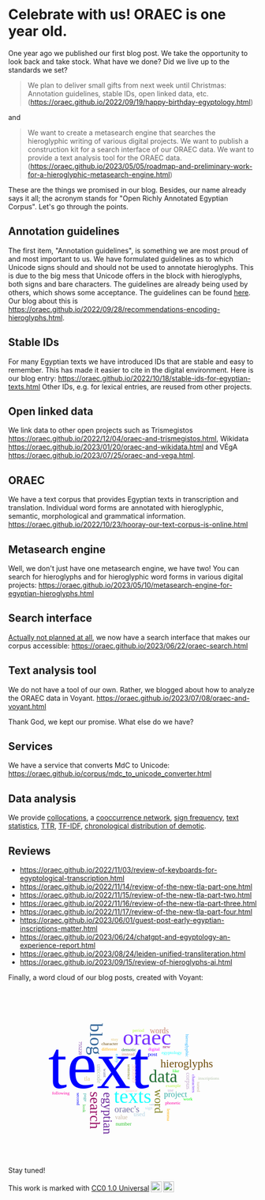 # Celebrate with us! ORAEC is one year old.

One year ago we published our first blog post. We take the opportunity to look back and take stock. What have we done? Did we live up to the standards we set?

> We plan to deliver small gifts from next week until Christmas: Annotation guidelines, stable IDs, open linked data, etc. (<https://oraec.github.io/2022/09/19/happy-birthday-egyptology.html>)

and

> We want to create a metasearch engine that searches the hieroglyphic writing of various digital projects. We want to publish a construction kit for a search interface of our ORAEC data. We want to provide a text analysis tool for the ORAEC data. (<https://oraec.github.io/2023/05/05/roadmap-and-preliminary-work-for-a-hieroglyphic-metasearch-engine.html>)

These are the things we promised in our blog. Besides, our name already says it all; the acronym stands for "Open Richly Annotated Egyptian Corpus". Let's go through the points.

## Annotation guidelines

The first item, "Annotation guidelines", is something we are most proud of and most important to us. We have formulated guidelines as to which Unicode signs should and should not be used to annotate hieroglyphs. This is due to the big mess that Unicode offers in the block with hieroglyphs, both signs and bare characters. The guidelines are already being used by others, which shows some acceptance. The guidelines can be found [here](https://github.com/oraec/recommendations-encoding-hieroglyphs/releases/tag/v1.0). Our blog about this is <https://oraec.github.io/2022/09/28/recommendations-encoding-hieroglyphs.html>.

## Stable IDs

For many Egyptian texts we have introduced IDs that are stable and easy to remember. This has made it easier to cite in the digital environment. Here is our blog entry: <https://oraec.github.io/2022/10/18/stable-ids-for-egyptian-texts.html> Other IDs, e.g. for lexical entries, are reused from other projects.

## Open linked data

We link data to other open projects such as Trismegistos <https://oraec.github.io/2022/12/04/oraec-and-trismegistos.html>, Wikidata <https://oraec.github.io/2023/01/20/oraec-and-wikidata.html> and VÉgA <https://oraec.github.io/2023/07/25/oraec-and-vega.html>.

## ORAEC
We have a text corpus that provides Egyptian texts in transcription and translation. Individual word forms are annotated with hieroglyphic, semantic, morphological and grammatical information. <https://oraec.github.io/2022/10/23/hooray-our-text-corpus-is-online.html>

## Metasearch engine
Well, we don't just have one metasearch engine, we have two! You can search for hieroglyphs and for hieroglyphic word forms in various digital projects: <https://oraec.github.io/2023/05/10/metasearch-engine-for-egyptian-hieroglyphs.html>

## Search interface
[Actually not planned at all](https://oraec.github.io/2022/10/30/next-steps.html), we now have a search interface that makes our corpus accessible: <https://oraec.github.io/2023/06/22/oraec-search.html>

## Text analysis tool
We do not have a tool of our own. Rather, we blogged about how to analyze the ORAEC data in Voyant. <https://oraec.github.io/2023/07/08/oraec-and-voyant.html>

Thank God, we kept our promise. What else do we have?

## Services
We have a service that converts MdC to Unicode: <https://oraec.github.io/corpus/mdc_to_unicode_converter.html> 

## Data analysis
We provide [collocations](https://oraec.github.io/2022/12/07/collocations.html), a [cooccurrence network](https://oraec.github.io/2022/12/19/bacon-number-and-cooccurrence-network.html), [sign frequency](https://oraec.github.io/2023/01/27/frequency-of-hieroglyphs.html), [text statistics](https://oraec.github.io/2023/02/02/text-statistics.html), [TTR](https://oraec.github.io/2023/02/09/type-token-ratio.html), [TF-IDF](https://oraec.github.io/2023/02/13/tf-idf.html), [chronological distribution of demotic](https://oraec.github.io/2023/02/20/lifting-a-treasure-web-scraping-of-the-new-tla.html).

## Reviews

* <https://oraec.github.io/2022/11/03/review-of-keyboards-for-egyptological-transcription.html>
* <https://oraec.github.io/2022/11/14/review-of-the-new-tla-part-one.html>
* <https://oraec.github.io/2022/11/15/review-of-the-new-tla-part-two.html>
* <https://oraec.github.io/2022/11/16/review-of-the-new-tla-part-three.html>
* <https://oraec.github.io/2022/11/17/review-of-the-new-tla-part-four.html>
* <https://oraec.github.io/2023/06/01/guest-post-early-egyptian-inscriptions-matter.html>
* <https://oraec.github.io/2023/06/24/chatgpt-and-egyptology-an-experience-report.html>
* <https://oraec.github.io/2023/08/24/leiden-unified-transliteration.html>
* <https://oraec.github.io/2023/09/15/review-of-hieroglyphs-ai.html>

Finally, a word cloud of our blog posts, created with Voyant:

<svg id="cirrus_88" class="cirrusGraph" width="509" height="349" version="1.1" xmlns="http://www.w3.org/2000/svg"><g transform="translate(254.5, 174.5) scale(0.7631185054779053,0.7631185054779053)"><text text-anchor="middle" data-freq="1405" transform="translate(-93, 36) rotate(0)" style="font-family: &quot;Palatino Linotype&quot;, &quot;Book Antiqua&quot;, Palatino, serif; fill: rgb(0, 0, 255); font-size: 179.104px;">text</text><text text-anchor="middle" data-freq="232" transform="translate(35, -79)" style="font-family: &quot;Palatino Linotype&quot;, &quot;Book Antiqua&quot;, Palatino, serif; fill: rgb(121, 51, 255); font-size: 59.4245px;">oraec</text><text text-anchor="middle" data-freq="212" transform="translate(-3, 76) rotate(0)" style="font-family: &quot;Palatino Linotype&quot;, &quot;Book Antiqua&quot;, Palatino, serif; fill: rgb(28, 255, 255); font-size: 52.705px;">texts</text><text text-anchor="middle" data-freq="182" transform="translate(-116, -94) rotate(90)" style="font-family: &quot;Palatino Linotype&quot;, &quot;Book Antiqua&quot;, Palatino, serif; fill: rgb(51, 102, 153); font-size: 47.5144px;">blog</text><text text-anchor="middle" data-freq="174" transform="translate(78, 20)" style="font-family: &quot;Palatino Linotype&quot;, &quot;Book Antiqua&quot;, Palatino, serif; fill: rgb(34, 111, 52); font-size: 45.5579px;">data</text><text text-anchor="middle" data-freq="146" transform="translate(-116, 95) rotate(90)" style="font-family: &quot;Palatino Linotype&quot;, &quot;Book Antiqua&quot;, Palatino, serif; fill: rgb(155, 20, 104); font-size: 38.9977px;">search</text><text text-anchor="middle" data-freq="125" transform="translate(-80, 103) rotate(90)" style="font-family: &quot;Palatino Linotype&quot;, &quot;Book Antiqua&quot;, Palatino, serif; fill: rgb(109, 43, 157); font-size: 32.4047px;">egyptian</text><text text-anchor="middle" data-freq="115" transform="translate(56, 71) rotate(90)" style="font-family: &quot;Palatino Linotype&quot;, &quot;Book Antiqua&quot;, Palatino, serif; fill: rgb(128, 130, 33); font-size: 31.2509px;">word</text><text text-anchor="middle" data-freq="116" transform="translate(141, -19) rotate(0)" style="font-family: &quot;Palatino Linotype&quot;, &quot;Book Antiqua&quot;, Palatino, serif; fill: rgb(111, 76, 10); font-size: 29.5769px;">hieroglyphs</text><text text-anchor="middle" data-freq="97" transform="translate(-18, 100) rotate(0)" style="font-family: &quot;Palatino Linotype&quot;, &quot;Book Antiqua&quot;, Palatino, serif; fill: rgb(119, 115, 165); font-size: 24.2943px;">oraec's</text><text text-anchor="middle" data-freq="95" transform="translate(111, 60) rotate(0)" style="font-family: &quot;Palatino Linotype&quot;, &quot;Book Antiqua&quot;, Palatino, serif; fill: rgb(61, 177, 169); font-size: 22.1238px;">project</text><text text-anchor="middle" data-freq="84" transform="translate(68, -110) rotate(0)" style="font-family: &quot;Palatino Linotype&quot;, &quot;Book Antiqua&quot;, Palatino, serif; fill: rgb(202, 135, 115); font-size: 20.524px;">words</text><text text-anchor="middle" data-freq="77" transform="translate(-124, 16)" style="font-family: &quot;Palatino Linotype&quot;, &quot;Book Antiqua&quot;, Palatino, serif; fill: rgb(228, 200, 124); font-size: 15.1026px;">tla</text><text text-anchor="middle" data-freq="76" transform="translate(140, 17) rotate(90)" style="font-family: &quot;Palatino Linotype&quot;, &quot;Book Antiqua&quot;, Palatino, serif; fill: rgb(194, 169, 204); font-size: 16.7526px;">corpus</text><text text-anchor="middle" data-freq="74" transform="translate(15, 111)" style="font-family: &quot;Palatino Linotype&quot;, &quot;Book Antiqua&quot;, Palatino, serif; fill: rgb(181, 212, 228); font-size: 16.5934px;">used</text><text text-anchor="middle" data-freq="74" transform="translate(-97, -2) rotate(90)" style="font-family: &quot;Palatino Linotype&quot;, &quot;Book Antiqua&quot;, Palatino, serif; fill: rgb(182, 197, 174); font-size: 16.0857px;">unicode</text><text text-anchor="middle" data-freq="74" transform="translate(-5, -3) rotate(90)" style="font-family: &quot;Palatino Linotype&quot;, &quot;Book Antiqua&quot;, Palatino, serif; fill: rgb(255, 197, 197); font-size: 16.5934px;">380849</text><text text-anchor="middle" data-freq="72" transform="translate(-33, 119) rotate(0)" style="font-family: &quot;Palatino Linotype&quot;, &quot;Book Antiqua&quot;, Palatino, serif; fill: rgb(197, 179, 159); font-size: 15.1215px;">value</text><text text-anchor="middle" data-freq="72" transform="translate(50, -49)" style="font-family: &quot;Palatino Linotype&quot;, &quot;Book Antiqua&quot;, Palatino, serif; fill: rgb(0, 0, 255); font-size: 14.9463px;">post</text><text text-anchor="middle" data-freq="67" transform="translate(-27, 136)" style="font-family: &quot;Palatino Linotype&quot;, &quot;Book Antiqua&quot;, Palatino, serif; fill: rgb(51, 197, 51); font-size: 13.8687px;">number</text><text text-anchor="middle" data-freq="67" transform="translate(54, -63) rotate(0)" style="font-family: &quot;Palatino Linotype&quot;, &quot;Book Antiqua&quot;, Palatino, serif; fill: rgb(255, 0, 255); font-size: 12px;">digital</text><text text-anchor="middle" data-freq="64" transform="translate(155, 24) rotate(90)" style="font-family: &quot;Palatino Linotype&quot;, &quot;Book Antiqua&quot;, Palatino, serif; fill: rgb(121, 51, 255); font-size: 12px;">characters</text><text text-anchor="middle" data-freq="63" transform="translate(101, -54) rotate(0)" style="font-family: &quot;Palatino Linotype&quot;, &quot;Book Antiqua&quot;, Palatino, serif; fill: rgb(28, 255, 255); font-size: 12px;">egyptology</text><text text-anchor="middle" data-freq="62" transform="translate(-65, -63) rotate(0)" style="font-family: &quot;Palatino Linotype&quot;, &quot;Book Antiqua&quot;, Palatino, serif; fill: rgb(255, 174, 0); font-size: 12px;">different</text><text text-anchor="middle" data-freq="61" transform="translate(-48, -43) rotate(90)" style="font-family: &quot;Palatino Linotype&quot;, &quot;Book Antiqua&quot;, Palatino, serif; fill: rgb(30, 177, 255); font-size: 12px;">early</text><text text-anchor="middle" data-freq="60" transform="translate(105, 34)" style="font-family: &quot;Palatino Linotype&quot;, &quot;Book Antiqua&quot;, Palatino, serif; fill: rgb(182, 242, 58); font-size: 12px;">example</text><text text-anchor="middle" data-freq="57" transform="translate(104, 79) rotate(0)" style="font-family: &quot;Palatino Linotype&quot;, &quot;Book Antiqua&quot;, Palatino, serif; fill: rgb(255, 0, 164); font-size: 12px;">phonetic</text><text text-anchor="middle" data-freq="56" transform="translate(41, 80) rotate(90)" style="font-family: &quot;Palatino Linotype&quot;, &quot;Book Antiqua&quot;, Palatino, serif; fill: rgb(51, 102, 153); font-size: 12px;">𓍋</text><text text-anchor="middle" data-freq="56" transform="translate(-13, -62)" style="font-family: &quot;Palatino Linotype&quot;, &quot;Book Antiqua&quot;, Palatino, serif; fill: rgb(34, 111, 52); font-size: 12px;">demotic</text><text text-anchor="middle" data-freq="54" transform="translate(87, -70)" style="font-family: &quot;Palatino Linotype&quot;, &quot;Book Antiqua&quot;, Palatino, serif; fill: rgb(155, 20, 104); font-size: 12px;">new</text><text text-anchor="middle" data-freq="53" transform="translate(-146, -70) rotate(90)" style="font-family: &quot;Palatino Linotype&quot;, &quot;Book Antiqua&quot;, Palatino, serif; fill: rgb(109, 43, 157); font-size: 12px;">755220</text><text text-anchor="middle" data-freq="52" transform="translate(-17, -7) rotate(90)" style="font-family: &quot;Palatino Linotype&quot;, &quot;Book Antiqua&quot;, Palatino, serif; fill: rgb(128, 130, 33); font-size: 12px;">sentence</text><text text-anchor="middle" data-freq="51" transform="translate(-64, -78) rotate(0)" style="font-family: &quot;Palatino Linotype&quot;, &quot;Book Antiqua&quot;, Palatino, serif; fill: rgb(111, 76, 10); font-size: 12px;">character</text><text text-anchor="middle" data-freq="50" transform="translate(-80, -4) rotate(90)" style="font-family: &quot;Palatino Linotype&quot;, &quot;Book Antiqua&quot;, Palatino, serif; fill: rgb(119, 115, 165); font-size: 12px;">want</text><text text-anchor="middle" data-freq="50" transform="translate(-132, 61) rotate(90)" style="font-family: &quot;Palatino Linotype&quot;, &quot;Book Antiqua&quot;, Palatino, serif; fill: rgb(61, 177, 169); font-size: 12px;">page</text><text text-anchor="middle" data-freq="50" transform="translate(-15, -50)" style="font-family: &quot;Palatino Linotype&quot;, &quot;Book Antiqua&quot;, Palatino, serif; fill: rgb(202, 135, 115); font-size: 12px;">instead</text><text text-anchor="middle" data-freq="48" transform="translate(98, 45) rotate(0)" style="font-family: &quot;Palatino Linotype&quot;, &quot;Book Antiqua&quot;, Palatino, serif; fill: rgb(194, 169, 204); font-size: 12px;">use</text><text text-anchor="middle" data-freq="48" transform="translate(112, -6)" style="font-family: &quot;Palatino Linotype&quot;, &quot;Book Antiqua&quot;, Palatino, serif; fill: rgb(0, 255, 0); font-size: 12px;">like</text><text text-anchor="middle" data-freq="46" transform="translate(40, 93)" style="font-family: &quot;Palatino Linotype&quot;, &quot;Book Antiqua&quot;, Palatino, serif; fill: rgb(181, 212, 228); font-size: 12px;">sign</text><text text-anchor="middle" data-freq="45" transform="translate(144, 69) rotate(0)" style="font-family: &quot;Palatino Linotype&quot;, &quot;Book Antiqua&quot;, Palatino, serif; fill: rgb(0, 255, 0); font-size: 12px;">work</text><text text-anchor="middle" data-freq="45" transform="translate(199, 14) rotate(0)" style="font-family: &quot;Palatino Linotype&quot;, &quot;Book Antiqua&quot;, Palatino, serif; fill: rgb(182, 197, 174); font-size: 12px;">inscriptions</text><text text-anchor="middle" data-freq="44" transform="translate(-6, 47) rotate(0)" style="font-family: &quot;Palatino Linotype&quot;, &quot;Book Antiqua&quot;, Palatino, serif; fill: rgb(255, 197, 197); font-size: 12px;">source</text><text text-anchor="middle" data-freq="43" transform="translate(-51, -90) rotate(0)" style="font-family: &quot;Palatino Linotype&quot;, &quot;Book Antiqua&quot;, Palatino, serif; fill: rgb(228, 200, 124); font-size: 12px;">stay</text><text text-anchor="middle" data-freq="42" transform="translate(168, 33) rotate(90)" style="font-family: &quot;Palatino Linotype&quot;, &quot;Book Antiqua&quot;, Palatino, serif; fill: rgb(197, 179, 159); font-size: 12px;">tuned</text><text text-anchor="middle" data-freq="42" transform="translate(-151, 65) rotate(90)" style="font-family: &quot;Palatino Linotype&quot;, &quot;Book Antiqua&quot;, Palatino, serif; fill: rgb(0, 0, 255); font-size: 12px;">second</text><text text-anchor="middle" data-freq="42" transform="translate(-135, 90) rotate(90)" style="font-family: &quot;Palatino Linotype&quot;, &quot;Book Antiqua&quot;, Palatino, serif; fill: rgb(51, 197, 51); font-size: 12px;">look</text><text text-anchor="middle" data-freq="41" transform="translate(89,107)rotate(90)" style="font-family: &quot;Palatino Linotype&quot;, &quot;Book Antiqua&quot;, Palatino, serif; fill: rgb(255, 174, 0); font-size: 12px;">lemma</text><text text-anchor="middle" data-freq="41" transform="translate(138,-77)rotate(90)" style="font-family: &quot;Palatino Linotype&quot;, &quot;Book Antiqua&quot;, Palatino, serif; fill: rgb(30, 177, 255); font-size: 12px;">hieroglyphic</text><text text-anchor="middle" data-freq="40" transform="translate(12,-113)rotate(0)" style="font-family: &quot;Palatino Linotype&quot;, &quot;Book Antiqua&quot;, Palatino, serif; fill: rgb(182, 242, 58); font-size: 12px;">period</text><text text-anchor="middle" data-freq="40" transform="translate(-194,53)rotate(0)" style="font-family: &quot;Palatino Linotype&quot;, &quot;Book Antiqua&quot;, Palatino, serif; fill: rgb(255, 0, 164); font-size: 12px;">following</text></g></svg>

Stay tuned!

<p xmlns:cc="http://creativecommons.org/ns#" >This work is marked with <a href="http://creativecommons.org/publicdomain/zero/1.0?ref=chooser-v1" target="_blank" rel="license noopener noreferrer" style="display:inline-block;">CC0 1.0 Universal<img style="height:22px!important;margin-left:3px;vertical-align:text-bottom;" src="https://mirrors.creativecommons.org/presskit/icons/cc.svg?ref=chooser-v1"><img style="height:22px!important;margin-left:3px;vertical-align:text-bottom;" src="https://mirrors.creativecommons.org/presskit/icons/zero.svg?ref=chooser-v1"></a></p>
